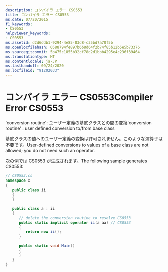 ```yaml
---
description: コンパイラ エラー CS0553
title: コンパイラ エラー CS0553
ms.date: 07/20/2015
f1_keywords:
- CS0553
helpviewer_keywords:
- CS0553
ms.assetid: d2d6ddb1-9294-4e85-83d8-c35bd7a70f5b
ms.openlocfilehash: 0588794fe897b6b8d64f2b74f85b12b5e5b73376
ms.sourcegitcommit: 5b475c1855b32cf78d2d1bbb4295e4c236f39464
ms.translationtype: HT
ms.contentlocale: ja-JP
ms.lasthandoff: 09/24/2020
ms.locfileid: "91202033"
---
```

# <a name="compiler-error-cs0553"></a><span data-ttu-id="878fa-103">コンパイラ エラー CS0553</span><span class="sxs-lookup"><span data-stu-id="878fa-103">Compiler Error CS0553</span></span>

<span data-ttu-id="878fa-104">'conversion routine': ユーザー定義の基底クラスとの間の変換</span><span class="sxs-lookup"><span data-stu-id="878fa-104">'conversion routine' : user defined conversion to/from base class</span></span>  
  
 <span data-ttu-id="878fa-105">基底クラスの値へのユーザー定義の変換は許可されません。このような演算子は不要です。</span><span class="sxs-lookup"><span data-stu-id="878fa-105">User-defined conversions to values of a base class are not allowed; you do not need such an operator.</span></span>  
  
 <span data-ttu-id="878fa-106">次の例では CS0553 が生成されます。</span><span class="sxs-lookup"><span data-stu-id="878fa-106">The following sample generates CS0553:</span></span>  
  
```csharp  
// CS0553.cs  
namespace x  
{  
   public class ii  
   {  
   }  
  
   public class a : ii  
   {  
      // delete the conversion routine to resolve CS0553  
      public static implicit operator ii(a aa) // CS0553  
      {  
         return new ii();  
      }  
  
      public static void Main()  
      {  
      }  
   }  
}  
```
